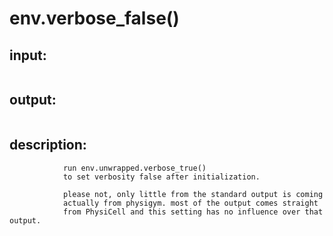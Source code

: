 # env.verbose_false()


## input:
```

```

## output:
```

```

## description:
```
            run env.unwrapped.verbose_true()
            to set verbosity false after initialization.

            please not, only little from the standard output is coming
            actually from physigym. most of the output comes straight
            from PhysiCell and this setting has no influence over that output.
        
```
